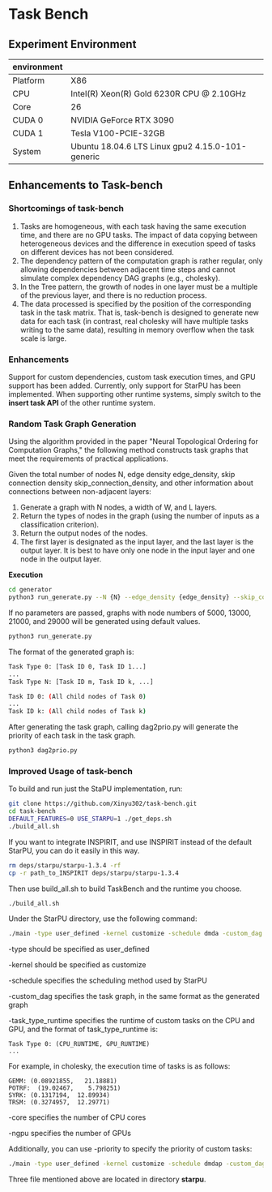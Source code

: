 # Task Bench

## Experiment Environment

| environment |                                                  |
| ----------- | ------------------------------------------------ |
| Platform    | X86                                              |
| CPU         | Intel(R) Xeon(R) Gold 6230R CPU @ 2.10GHz        |
| Core        | 26                                               |
| CUDA 0      | NVIDIA GeForce RTX 3090                          |
| CUDA 1      | Tesla V100-PCIE-32GB                             |
| System      | Ubuntu 18.04.6 LTS Linux gpu2 4.15.0-101-generic |

## Enhancements to Task-bench

### Shortcomings of task-bench

1. Tasks are homogeneous, with each task having the same execution time, and there are no GPU tasks. The impact of data copying between heterogeneous devices and the difference in execution speed of tasks on different devices has not been considered.
2. The dependency pattern of the computation graph is rather regular, only allowing dependencies between adjacent time steps and cannot simulate complex dependency DAG graphs (e.g., cholesky).
3. In the Tree pattern, the growth of nodes in one layer must be a multiple of the previous layer, and there is no reduction process.
4. The data processed is specified by the position of the corresponding task in the task matrix. That is, task-bench is designed to generate new data for each task (in contrast, real cholesky will have multiple tasks writing to the same data), resulting in memory overflow when the task scale is large.

### Enhancements

Support for custom dependencies, custom task execution times, and GPU support has been added. Currently, only support for StarPU has been implemented. When supporting other runtime systems, simply switch to the **insert task API** of the other runtime system.

### Random Task Graph Generation

Using the algorithm provided in the paper "Neural Topological Ordering for Computation Graphs," the following method constructs task graphs that meet the requirements of practical applications.

Given the total number of nodes N, edge density edge_density, skip connection density skip_connection_density, and other information about connections between non-adjacent layers:

1. Generate a graph with N nodes, a width of W, and L layers.
2. Return the types of nodes in the graph (using the number of inputs as a classification criterion).
3. Return the output nodes of the nodes.
4. The first layer is designated as the input layer, and the last layer is the output layer. It is best to have only one node in the input layer and one node in the output layer.

**Execution**

```bash
cd generator
python3 run_generate.py --N {N} --edge_density {edge_density} --skip_connection_density {skip_connection_density}
```

If no parameters are passed, graphs with node numbers of 5000, 13000, 21000, and 29000 will be generated using default values.

```bash
python3 run_generate.py
```

The format of the generated graph is:

```bash
Task Type 0: [Task ID 0, Task ID 1...]
...
Task Type N: [Task ID m, Task ID k, ...]

Task ID 0: (All child nodes of Task 0)
...
Task ID k: (All child nodes of Task k)
```

After generating the task graph, calling dag2prio.py will generate the priority of each task in the task graph.

```bash
python3 dag2prio.py
```

### Improved Usage of task-bench

To build and run just the StaPU implementation, run:

```bash
git clone https://github.com/Xinyu302/task-bench.git
cd task-bench
DEFAULT_FEATURES=0 USE_STARPU=1 ./get_deps.sh
./build_all.sh
```

If you want to integrate INSPIRIT, and use INSPIRIT instead of the default StarPU, you can do it easily in this way.

```bash
rm deps/starpu/starpu-1.3.4 -rf
cp -r path_to_INSPIRIT deps/starpu/starpu-1.3.4
```

Then use build_all.sh to build TaskBench and the runtime you choose.

```bash
./build_all.sh
```

Under the StarPU directory, use the following command:

```bash
./main -type user_defined -kernel customize -schedule dmda -custom_dag dag_dot_prof_file_3840_dmda.txt -task_type_runtime cholesky2.runtime  -core 3 -ngpu 1 -output 3686400 
```

-type should be specified as user_defined

-kernel should be specified as customize

-schedule specifies the scheduling method used by StarPU 

-custom_dag specifies the task graph, in the same format as the generated graph 

-task_type_runtime specifies the runtime of custom tasks on the CPU and GPU, and the format of task_type_runtime is:

```
Task Type 0: (CPU_RUNTIME, GPU_RUNTIME)
...
```

For example, in cholesky, the execution time of tasks is as follows:

```
GEMM: (0.08921855,   21.18881)
POTRF:  (19.02467,    5.798251)
SYRK: (0.1317194,  12.89934)
TRSM: (0.3274957,  12.29771)
```

-core specifies the number of CPU cores 

-ngpu specifies the number of GPUs

Additionally, you can use -priority to specify the priority of custom tasks:

```bash
./main -type user_defined -kernel customize -schedule dmdap -custom_dag dag_dot_prof_file_30720_dmda.txt -task_type_runtime cholesky2.runtime -priority 30720.txt -core 14 -ngpu 1 -output 3686400
```

Three file mentioned above are located in directory **starpu**.